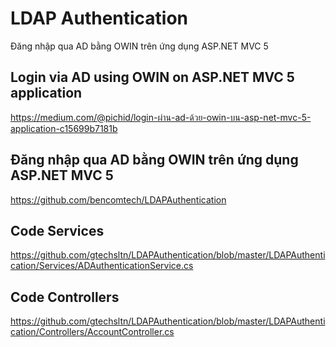 # LDAP Authentication
Đăng nhập qua AD bằng OWIN trên ứng dụng ASP.NET MVC 5

## Login via AD using OWIN on ASP.NET MVC 5 application
https://medium.com/@pichid/login-ผ่าน-ad-ด้วย-owin-บน-asp-net-mvc-5-application-c15699b7181b

## Đăng nhập qua AD bằng OWIN trên ứng dụng ASP.NET MVC 5
https://github.com/bencomtech/LDAPAuthentication

## Code Services
https://github.com/gtechsltn/LDAPAuthentication/blob/master/LDAPAuthentication/Services/ADAuthenticationService.cs

## Code Controllers
https://github.com/gtechsltn/LDAPAuthentication/blob/master/LDAPAuthentication/Controllers/AccountController.cs
